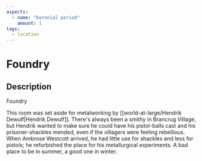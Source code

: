 ```yaml
---
aspects: 
  - name: "baronial period"
    amount: 1
tags:
  - location
---
```


# Foundry

## Description
Foundry

This room was set aside for metalworking by [[world-at-large/Hendrik Dewulf|Hendrik Dewulf]]. There's always been a smithy in Brancrug Village, but Hendrik wanted to make sure he could have his pistol-balls cast and his prisoner-shackles mended, even if the villagers were feeling rebellious. When Ambrose Westcott arrived, he had little use for shackles and less for pistols; he refurbished the place for his metallurgical experiments. A bad place to be in summer, a good one in winter.
